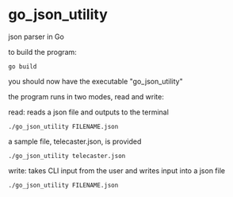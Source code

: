 # go_json_utility
json parser in Go

to build the program: 

```
go build
```

you should now have the executable "go_json_utility"

the program runs in two modes, read and write:

read: reads a json file and outputs to the terminal

```
./go_json_utility FILENAME.json
```

a sample file, telecaster.json, is provided

```
./go_json_utility telecaster.json
```


write: takes CLI input from the user and writes input into a json file

```
./go_json_utility FILENAME.json
```